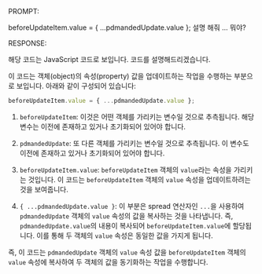 PROMPT:

beforeUpdateItem.value = { ...pdmandedUpdate.value }; 설명 해줘 ... 뭐야?

RESPONSE:

해당 코드는 JavaScript 코드로 보입니다. 코드를 설명해드리겠습니다.

이 코드는 객체(object)의 속성(property) 값을 업데이트하는 작업을 수행하는 부분으로 보입니다. 아래와 같이 구성되어 있습니다:

```javascript
beforeUpdateItem.value = { ...pdmandedUpdate.value };
```

1. `beforeUpdateItem`: 이것은 어떤 객체를 가리키는 변수일 것으로 추측됩니다. 해당 변수는 이전에 존재하고 있거나 초기화되어 있어야 합니다.

2. `pdmandedUpdate`: 또 다른 객체를 가리키는 변수일 것으로 추측됩니다. 이 변수도 이전에 존재하고 있거나 초기화되어 있어야 합니다.

3. `beforeUpdateItem.value`: `beforeUpdateItem` 객체의 `value`라는 속성을 가리키는 것입니다. 이 코드는 `beforeUpdateItem` 객체의 `value` 속성을 업데이트하려는 것을 보여줍니다.

4. `{ ...pdmandedUpdate.value }`: 이 부분은 spread 연산자인 `...`을 사용하여 `pdmandedUpdate` 객체의 `value` 속성의 값을 복사하는 것을 나타냅니다. 즉, `pdmandedUpdate.value`의 내용이 복사되어 `beforeUpdateItem.value`에 할당됩니다. 이를 통해 두 객체의 `value` 속성은 동일한 값을 가지게 됩니다.

즉, 이 코드는 `pdmandedUpdate` 객체의 `value` 속성 값을 `beforeUpdateItem` 객체의 `value` 속성에 복사하여 두 객체의 값을 동기화하는 작업을 수행합니다.